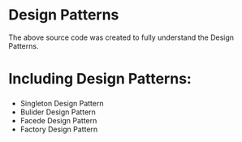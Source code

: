 # Design Patterns

The above source code was created to fully understand the Design Patterns.

# Including Design Patterns:
###  
- Singleton Design Pattern
- Bulider Design Pattern
- Facede Design Pattern
- Factory Design Pattern
